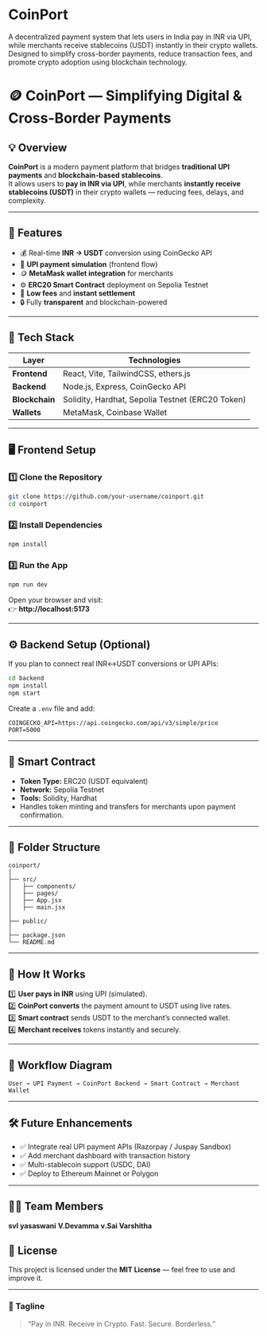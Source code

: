 # CoinPort
A decentralized payment system that lets users in India pay in INR via UPI, while merchants receive stablecoins (USDT) instantly in their crypto wallets. Designed to simplify cross-border payments, reduce transaction fees, and promote crypto adoption using blockchain technology.
# 🪙 CoinPort — Simplifying Digital & Cross-Border Payments  

## 💡 Overview  
**CoinPort** is a modern payment platform that bridges **traditional UPI payments** and **blockchain-based stablecoins**.  
It allows users to **pay in INR via UPI**, while merchants **instantly receive stablecoins (USDT)** in their crypto wallets — reducing fees, delays, and complexity.

---

## 🚀 Features  
- 💰 Real-time **INR → USDT** conversion using CoinGecko API  
- 🔗 **UPI payment simulation** (frontend flow)  
- 🪙 **MetaMask wallet integration** for merchants  
- ⚙️ **ERC20 Smart Contract** deployment on Sepolia Testnet  
- 💨 **Low fees** and **instant settlement**  
- 🔒 Fully **transparent** and blockchain-powered  

---

## 🧱 Tech Stack  

| Layer | Technologies |
|--------|---------------|
| **Frontend** | React, Vite, TailwindCSS, ethers.js |
| **Backend** | Node.js, Express, CoinGecko API |
| **Blockchain** | Solidity, Hardhat, Sepolia Testnet (ERC20 Token) |
| **Wallets** | MetaMask, Coinbase Wallet |

---

## 🖥️ Frontend Setup  

### 1️⃣ Clone the Repository  
```bash
git clone https://github.com/your-username/coinport.git
cd coinport
```

### 2️⃣ Install Dependencies  
```bash
npm install
```

### 3️⃣ Run the App  
```bash
npm run dev
```

Open your browser and visit:  
👉 **http://localhost:5173**

---

## ⚙️ Backend Setup (Optional)  
If you plan to connect real INR↔USDT conversions or UPI APIs:

```bash
cd backend
npm install
npm start
```

Create a `.env` file and add:
```
COINGECKO_API=https://api.coingecko.com/api/v3/simple/price
PORT=5000
```

---

## 💼 Smart Contract  
- **Token Type:** ERC20 (USDT equivalent)  
- **Network:** Sepolia Testnet  
- **Tools:** Solidity, Hardhat  
- Handles token minting and transfers for merchants upon payment confirmation.  

---

## 📁 Folder Structure  
```
coinport/
│
├── src/
│   ├── components/
│   ├── pages/
│   ├── App.jsx
│   ├── main.jsx
│
├── public/
│
├── package.json
└── README.md
```

---

## 🔗 How It Works  

1️⃣ **User pays in INR** using UPI (simulated).  
2️⃣ **CoinPort converts** the payment amount to USDT using live rates.  
3️⃣ **Smart contract** sends USDT to the merchant’s connected wallet.  
4️⃣ **Merchant receives** tokens instantly and securely.

---

## 🧠 Workflow Diagram  

```
User → UPI Payment → CoinPort Backend → Smart Contract → Merchant Wallet
```

---

## 🛠️ Future Enhancements  
- ✅ Integrate real UPI payment APIs (Razorpay / Juspay Sandbox)  
- ✅ Add merchant dashboard with transaction history  
- ✅ Multi-stablecoin support (USDC, DAI)  
- ✅ Deploy to Ethereum Mainnet or Polygon  

---

## 👨‍💻 Team Members 
**svl yasaswani**
**V.Devamma**
**v.Sai Varshitha**

## 📜 License  
This project is licensed under the **MIT License** — feel free to use and improve it.

---

### 🧭 Tagline  
> “Pay in INR. Receive in Crypto. Fast. Secure. Borderless.”


